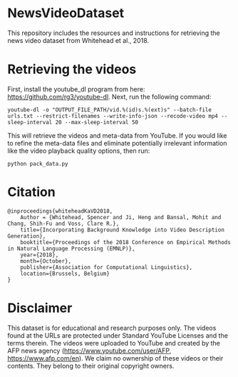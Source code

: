 # NewsVideoDataset
This repository includes the resources and instructions for retrieving the news video dataset from Whitehead et al., 2018.

# Retrieving the videos
First, install the youtube_dl program from here: https://github.com/rg3/youtube-dl. Next, run the following command:

```
youtube-dl -o "OUTPUT_FILE_PATH/vid.%(id)s.%(ext)s" --batch-file urls.txt --restrict-filenames --write-info-json --recode-video mp4 --sleep-interval 20 --max-sleep-interval 50
```
This will retrieve the videos and meta-data from YouTube. If you would like to refine the meta-data files and eliminate potentially irrelevant information like the video playback quality options, then run:
```
python pack_data.py
```

# Citation
```
@inproceedings{whiteheadKaVD2018,
    Author = {Whitehead, Spencer and Ji, Heng and Bansal, Mohit and Chang, Shih-Fu and Voss, Clare R.},
    title={Incorporating Background Knowledge into Video Description Generation},
    booktitle={Proceedings of the 2018 Conference on Empirical Methods in Natural Language Processing (EMNLP)},
    year={2018},
    month={October},
    publisher={Association for Computational Linguistics},
    location={Brussels, Belgium}
}
```

# Disclaimer
This dataset is for educational and research purposes only. The videos found at the URLs are protected under Standard YouTube Licenses and the terms therein. The videos were uploaded to YouTube and created by the AFP news agency (https://www.youtube.com/user/AFP, https://www.afp.com/en). We claim no ownership of these videos or their contents. They belong to their original copyright owners.
